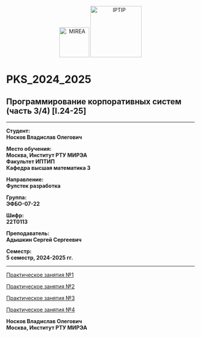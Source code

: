 
<p align="center">
  <img src="https://www.mirea.ru/upload/medialibrary/c1a/MIREA_Gerb_Colour.jpg" alt="MIREA" width="80"/>
  <img src="https://www.mirea.ru/upload/medialibrary/26c/FTI_colour.jpg" alt="IPTIP" width="137"/> 
</p>

# PKS_2024_2025
## Программирование корпоративных систем (часть 3/4) [I.24-25]

---

**Студент:**  
**Носков Владислав Олегович**  

**Место обучения:**  
**Москва, Институт РТУ МИРЭА**  
**Факультет ИПТИП**  
**Кафедра высшая математика 3**  

**Направление:**  
**Фулстек разработка**  

**Группа:**  
**ЭФБО-07-22**  

**Шифр:**  
**22Т0113**  

**Преподаватель:**  
**Адышкин Сергей Сергеевич**  

**Семестр:**  
**5 семестр, 2024-2025 гг.**

---

[Практическое занятия №1](https://github.com/vladnoskoff/PKS24-25/tree/PC1)

[Практическое занятия №2](https://github.com/vladnoskoff/PKS24-25/tree/PC2)

[Практическое занятия №3](https://github.com/vladnoskoff/PKS24-25/tree/PC3)

[Практическое занятия №4](https://github.com/vladnoskoff/PKS24-25/tree/PC4)
  
**Носков Владислав Олегович**  
**Москва, Институт РТУ МИРЭА** 
